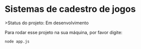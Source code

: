 <h1>Sistemas de cadestro de jogos</h1>
>Status do projeto: Em desenvolvimento

Para rodar esse projeto na sua máquina, por favor digite:

```
node app.js

```
